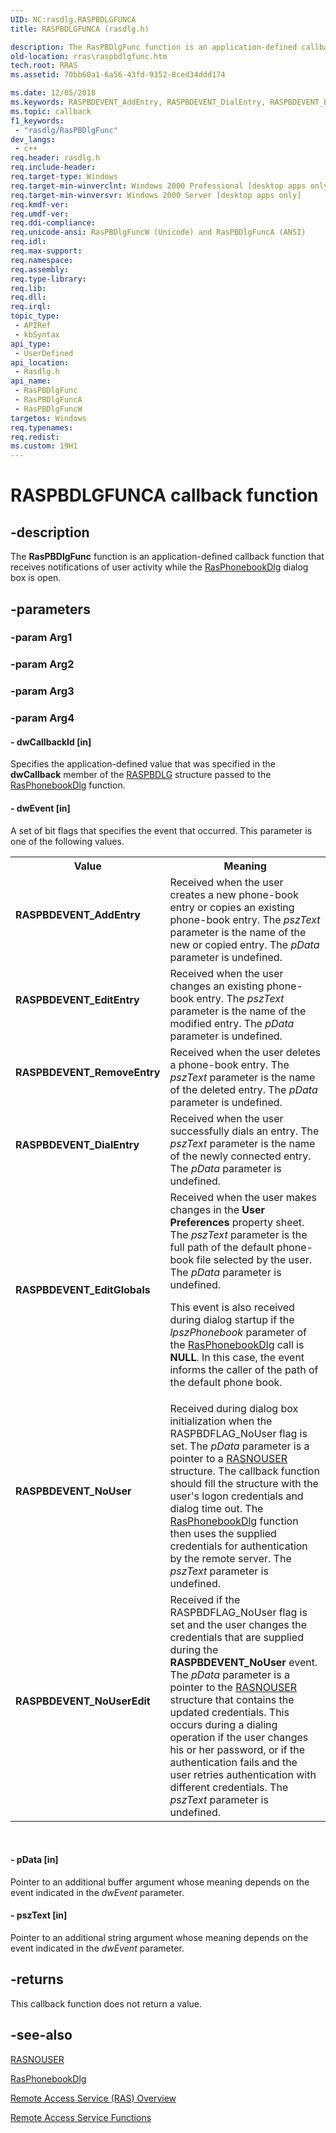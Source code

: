 ```yaml
---
UID: NC:rasdlg.RASPBDLGFUNCA
title: RASPBDLGFUNCA (rasdlg.h)

description: The RasPBDlgFunc function is an application-defined callback function that receives notifications of user activity while the RasPhonebookDlg dialog box is open.
old-location: rras\raspbdlgfunc.htm
tech.root: RRAS
ms.assetid: 70bb60a1-6a56-43fd-9352-8ced34ddd174

ms.date: 12/05/2018
ms.keywords: RASPBDEVENT_AddEntry, RASPBDEVENT_DialEntry, RASPBDEVENT_EditEntry, RASPBDEVENT_EditGlobals, RASPBDEVENT_NoUser, RASPBDEVENT_NoUserEdit, RASPBDEVENT_RemoveEntry, RasPBDlgFunc, RasPBDlgFunc callback, RasPBDlgFunc callback function [RAS], RasPBDlgFuncA, RasPBDlgFuncW, _ras_raspbdlgfunc, rasdlg/RasPBDlgFunc, rasdlg/RasPBDlgFuncA, rasdlg/RasPBDlgFuncW, rras.raspbdlgfunc
ms.topic: callback
f1_keywords: 
 - "rasdlg/RasPBDlgFunc"
dev_langs:
 - c++
req.header: rasdlg.h
req.include-header: 
req.target-type: Windows
req.target-min-winverclnt: Windows 2000 Professional [desktop apps only]
req.target-min-winversvr: Windows 2000 Server [desktop apps only]
req.kmdf-ver: 
req.umdf-ver: 
req.ddi-compliance: 
req.unicode-ansi: RasPBDlgFuncW (Unicode) and RasPBDlgFuncA (ANSI)
req.idl: 
req.max-support: 
req.namespace: 
req.assembly: 
req.type-library: 
req.lib: 
req.dll: 
req.irql: 
topic_type:
 - APIRef
 - kbSyntax
api_type:
 - UserDefined
api_location:
 - Rasdlg.h
api_name:
 - RasPBDlgFunc
 - RasPBDlgFuncA
 - RasPBDlgFuncW
targetos: Windows
req.typenames: 
req.redist: 
ms.custom: 19H1
---
```


# RASPBDLGFUNCA callback function


## -description


The 
<b>RasPBDlgFunc</b> function is an application-defined callback function that receives notifications of user activity while the 
<a href="https://docs.microsoft.com/windows/desktop/api/rasdlg/nf-rasdlg-rasphonebookdlga">RasPhonebookDlg</a> dialog box is open.


## -parameters




### -param Arg1


### -param Arg2


### -param Arg3


### -param Arg4








#### - dwCallbackId [in]

Specifies the application-defined value that was specified in the <b>dwCallback</b> member of the 
<a href="https://docs.microsoft.com/previous-versions/windows/desktop/legacy/aa377607(v=vs.85)">RASPBDLG</a> structure passed to the 
<a href="https://docs.microsoft.com/windows/desktop/api/rasdlg/nf-rasdlg-rasphonebookdlga">RasPhonebookDlg</a> function.


#### - dwEvent [in]

A set of bit flags that specifies the event that occurred. This parameter is one of the following values. 



<table>
<tr>
<th>Value</th>
<th>Meaning</th>
</tr>
<tr>
<td width="40%"><a id="RASPBDEVENT_AddEntry"></a><a id="raspbdevent_addentry"></a><a id="RASPBDEVENT_ADDENTRY"></a><dl>
<dt><b>RASPBDEVENT_AddEntry</b></dt>
</dl>
</td>
<td width="60%">
Received when the user creates a new phone-book entry or copies an existing phone-book entry. The <i>pszText</i> parameter is the name of the new or copied entry. The <i>pData</i> parameter is undefined.

</td>
</tr>
<tr>
<td width="40%"><a id="RASPBDEVENT_EditEntry"></a><a id="raspbdevent_editentry"></a><a id="RASPBDEVENT_EDITENTRY"></a><dl>
<dt><b>RASPBDEVENT_EditEntry</b></dt>
</dl>
</td>
<td width="60%">
Received when the user changes an existing phone-book entry. The <i>pszText</i> parameter is the name of the modified entry. The <i>pData</i> parameter is undefined.

</td>
</tr>
<tr>
<td width="40%"><a id="RASPBDEVENT_RemoveEntry"></a><a id="raspbdevent_removeentry"></a><a id="RASPBDEVENT_REMOVEENTRY"></a><dl>
<dt><b>RASPBDEVENT_RemoveEntry</b></dt>
</dl>
</td>
<td width="60%">
Received when the user deletes a phone-book entry. The <i>pszText</i> parameter is the name of the deleted entry. The <i>pData</i> parameter is undefined.

</td>
</tr>
<tr>
<td width="40%"><a id="RASPBDEVENT_DialEntry"></a><a id="raspbdevent_dialentry"></a><a id="RASPBDEVENT_DIALENTRY"></a><dl>
<dt><b>RASPBDEVENT_DialEntry</b></dt>
</dl>
</td>
<td width="60%">
Received when the user successfully dials an entry. The <i>pszText</i> parameter is the name of the newly connected entry. The <i>pData</i> parameter is undefined.

</td>
</tr>
<tr>
<td width="40%"><a id="RASPBDEVENT_EditGlobals"></a><a id="raspbdevent_editglobals"></a><a id="RASPBDEVENT_EDITGLOBALS"></a><dl>
<dt><b>RASPBDEVENT_EditGlobals</b></dt>
</dl>
</td>
<td width="60%">
Received when the user makes changes in the<b> User Preferences</b> property sheet. The <i>pszText</i> parameter is the full path of the default phone-book file selected by the user. The <i>pData</i> parameter is undefined. 




This event is also received during dialog startup if the <i>lpszPhonebook</i> parameter of the 
<a href="https://docs.microsoft.com/windows/desktop/api/rasdlg/nf-rasdlg-rasphonebookdlga">RasPhonebookDlg</a> call is <b>NULL</b>. In this case, the event informs the caller of the path of the default phone book.

</td>
</tr>
<tr>
<td width="40%"><a id="RASPBDEVENT_NoUser"></a><a id="raspbdevent_nouser"></a><a id="RASPBDEVENT_NOUSER"></a><dl>
<dt><b>RASPBDEVENT_NoUser</b></dt>
</dl>
</td>
<td width="60%">
Received during dialog box initialization when the RASPBDFLAG_NoUser flag is set. The <i>pData</i> parameter is a pointer to a 
<a href="https://docs.microsoft.com/previous-versions/windows/desktop/legacy/aa377598(v=vs.85)">RASNOUSER</a> structure. The callback function should fill the structure with the user's logon credentials and dialog time out. The 
<a href="https://docs.microsoft.com/windows/desktop/api/rasdlg/nf-rasdlg-rasphonebookdlga">RasPhonebookDlg</a> function then uses the supplied credentials for authentication by the remote server. The <i>pszText</i> parameter is undefined.

</td>
</tr>
<tr>
<td width="40%"><a id="RASPBDEVENT_NoUserEdit"></a><a id="raspbdevent_nouseredit"></a><a id="RASPBDEVENT_NOUSEREDIT"></a><dl>
<dt><b>RASPBDEVENT_NoUserEdit</b></dt>
</dl>
</td>
<td width="60%">
Received if the RASPBDFLAG_NoUser flag is set and the user changes the credentials that are supplied during the <b>RASPBDEVENT_NoUser</b> event. The <i>pData</i> parameter is a pointer to the 
<a href="https://docs.microsoft.com/previous-versions/windows/desktop/legacy/aa377598(v=vs.85)">RASNOUSER</a> structure that contains the updated credentials. This occurs during a dialing operation if the user changes his or her password, or if the authentication fails and the user retries authentication with different credentials. The <i>pszText</i> parameter is undefined.

</td>
</tr>
</table>
 


#### - pData [in]

Pointer to an additional buffer argument whose meaning depends on the event indicated in the <i>dwEvent</i> parameter.


#### - pszText [in]

Pointer to an additional string argument whose meaning depends on the event indicated in the <i>dwEvent</i> parameter.


## -returns



This callback function does not return a value.




## -see-also




<a href="https://docs.microsoft.com/previous-versions/windows/desktop/legacy/aa377598(v=vs.85)">RASNOUSER</a>



<a href="https://docs.microsoft.com/windows/desktop/api/rasdlg/nf-rasdlg-rasphonebookdlga">RasPhonebookDlg</a>



<a href="https://docs.microsoft.com/windows/desktop/RRAS/about-remote-access-service">Remote Access Service (RAS) Overview</a>



<a href="https://docs.microsoft.com/windows/desktop/RRAS/remote-access-service-functions">Remote Access Service Functions</a>
 

 

